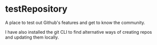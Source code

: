 # testRepository
A place to test out Github's features and get to know the community.

I have also installed the git CLI to find alternative ways of creating repos and updating them locally.
